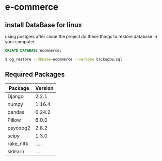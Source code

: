 # e-commerce

## install DataBase for linux
using postgres after clone the project do these things to restore database in your computer.  
```sql	
CREATE DATABASE ecommerce;
```  

```bash
$ pg_restore --dbname=ecommerce --verbose backupDB.sql
```
## Required Packages

|Package         |Version
|--------------- |-------
|Django          |2.2.1
|numpy           |1.16.4
|pandas          |0.24.2
|Pillow          |6.0.0
|psycopg2        |2.8.2
|scipy           |1.3.0
|rake_nltk       |.....
|sklearn         |.....